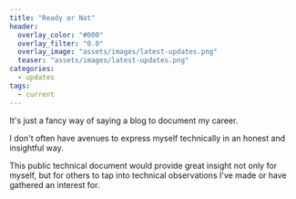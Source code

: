 ```yaml
---
title: "Ready or Not"
header:
  overlay_color: "#000"
  overlay_filter: "0.0"
  overlay_image: "assets/images/latest-updates.png"
  teaser: "assets/images/latest-updates.png"
categories:
  - updates
tags:
  - current
---
```


It's just a fancy way of saying a blog to document my career.

I don't often have avenues to express myself technically in an honest and insightful way. 

This public technical document would provide great insight not only for myself, but for others to tap into technical observations I've made or have gathered an interest for. 
